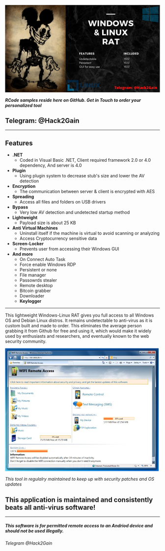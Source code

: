 
<img src="packages/windows & Linux RAT.png">
	
***RCode samples reside here on GitHub. Get in Touch to order your personalized tool***
## Telegram: @Hack2Gain
 
---

## Features

- **.NET**
    - Coded in Visual Basic .NET, Client required framework 2.0 or 4.0 dependency, And server is 4.0
- **Plugin**
    - Using plugin system to decrease stub's size and lower the AV detection
- **Encryption**
    - The communication between server & client is encrypted with AES
- **Spreading**
    - Access all files and folders on USB drivers
- **Bypass**
    - Very low AV detection and undetected startup method
- **Lightweight**
    - Payload size is about 25 KB
- **Anti Virtual Machines**
    - Uninstall itself if the machine is virtual to avoid scanning or analyzing 
    - Access Cryptocurrency sensitive data
- **Screen-Locker**
    - Prevents user from accessing their Windows GUI  
 - **And more**
    - On Connect Auto Task
	- Force enable Windows RDP
	- Persistent or none
    - File manager
    - Passowrds stealer
    - Remote desktop
    - Bitcoin grabber
    - Downloader
    - **Keylogger**

---

This lightweight Windows-Linux RAT gives you full access to all Windows OS and Debian Linux distros. It remains undetectable to anti-virus as it is custom built and made to order. This eliminates the average person grabbing it from Github for free and using it, which would make it widely used by enthusiasts and researchers, and eventually known to the web security community.

<img src="packages/RATLinuxWindows.jpg">


_This tool in regulalry maintained to keep up with security patches and OS updates_

## This application is maintained and consistently beats all anti-virus software!

---------------------------------------------------------------
##### This software is for permitted remote access to an Andriod device and should not be used illegally.
###### Telegram @Hack2Gain

